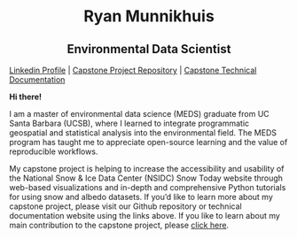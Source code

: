 <h1 align="center"> Ryan Munnikhuis </h1>
<h2 align="center">  Environmental Data Scientist </h2> 

[Linkedin Profile](https://www.linkedin.com/in/rmunnikh/) | [Capstone Project Repository](https://github.com/MEDSsnowtoday) | [Capstone Technical Documentation](https://medssnowtoday.github.io/Technical_Documentation/index.html)


**Hi there!** 

I am a master of environmental data science (MEDS) graduate from UC Santa Barbara (UCSB), where I learned to integrate programmatic geospatial and statistical analysis into the environmental field. The MEDS program has taught me to appreciate open-source learning and the value of reproducible workflows. 

My capstone project is helping to increase the accessibility and usability of the National Snow & Ice Data Center (NSIDC) Snow Today website through web-based visualizations and in-depth and comprehensive Python tutorials for using snow and albedo datasets. If you’d like to learn more about my capstone project, please visit our Github repository or technical documentation website using the links above. If you like to learn about my main contribution to the capstone project, please [click here]( https://github.com/MEDSsnowtoday/Tutorials). 

<!--
**RyanMunnikhuis/RyanMunnikhuis** is a ✨ _special_ ✨ repository because its `README.md` (this file) appears on your GitHub profile.

Here are some ideas to get you started:

- 🔭 I’m currently working on ...
- 🌱 I’m currently learning ...
- 👯 I’m looking to collaborate on ...
- 🤔 I’m looking for help with ...
- 💬 Ask me about ...
- 📫 How to reach me: ...
- 😄 Pronouns: ...
- ⚡ Fun fact: ...
-->
